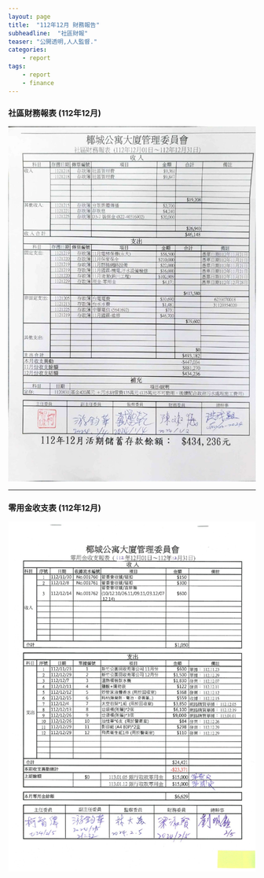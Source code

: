 ```yaml
---
layout: page
title:  "112年12月 財務報告"
subheadline:  "社區財報"
teaser: "公開透明,人人監督."
categories:
    - report
tags:
    - report
    - finance
---
```


### 社區財務報表 (112年12月)

![](https://github.com/coconutcity30050/community27/raw/gh-pages/assets/reports/112-12-%E8%B2%A1%E5%8B%99%E5%A0%B1%E8%A1%A8.jpg)

---
### 零用金收支表 (112年12月)

![](https://github.com/coconutcity30050/community27/blob/gh-pages/assets/reports/112-12-%E9%9B%B6%E7%94%A8%E9%87%91%E6%94%B6%E6%94%AF%E5%A0%B1%E8%A1%A8.jpg?raw=true)
